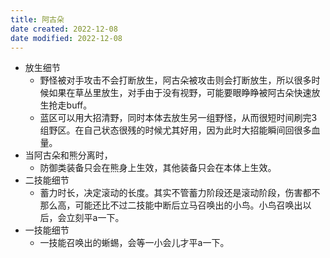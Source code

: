 ```yaml
---
title: 阿古朵
date created: 2022-12-08
date modified: 2022-12-08
---
```


- 放生细节
	- 野怪被对手攻击不会打断放生，阿古朵被攻击则会打断放生，所以很多时候如果在草丛里放生，对手由于没有视野，可能要眼睁睁被阿古朵快速放生抢走buff。
	- 蓝区可以用大招清野，同时本体去放生另一组野怪，从而很短时间刷完3组野区。在自己状态很残的时候尤其好用，因为此时大招能瞬间回很多血量。
- 当阿古朵和熊分离时，
	- 防御类装备只会在熊身上生效，其他装备只会在本体上生效。
- 二技能细节
	- 蓄力时长，决定滚动的长度。其实不管蓄力阶段还是滚动阶段，伤害都不那么高，可能还比不过二技能中断后立马召唤出的小鸟。小鸟召唤出以后，会立刻平a一下。
- 一技能细节
	- 一技能召唤出的蜥蜴，会等一小会儿才平a一下。